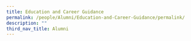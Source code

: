 ```yaml
---
title: Education and Career Guidance
permalink: /people/Alumni/Education-and-Career-Guidance/permalink/
description: ""
third_nav_title: Alumni
---
```


